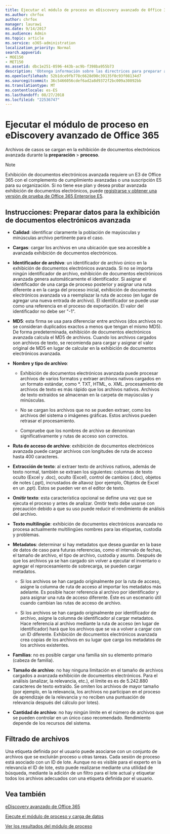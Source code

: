 ```yaml
---
title: Ejecutar el módulo de proceso en eDiscovery avanzado de Office 365
ms.author: chrfox
author: chrfox
manager: laurawi
ms.date: 9/14/2017
ms.audience: Admin
ms.topic: article
ms.service: o365-administration
localization_priority: Normal
search.appverid:
- MOE150
- MET150
ms.assetid: dbc1e251-0596-443b-ac9b-f398ba955b73
description: 'Obtenga información sobre las directrices para preparar archivos casos de datos de Office 365 para el análisis con Office 365 avanzada exhibición de documentos electrónicos.  '
ms.openlocfilehash: 52b1dce9fb778c6628d90c39135f0c93f08134d7
ms.sourcegitcommit: 36c5466056cdef6ad2a8d9372f2bc009a30892bb
ms.translationtype: MT
ms.contentlocale: es-ES
ms.lasthandoff: 08/27/2018
ms.locfileid: "22536747"
---
```

# <a name="run-the-process-module-in-office-365-advanced-ediscovery"></a>Ejecutar el módulo de proceso en eDiscovery avanzado de Office 365

Archivos de casos se cargan en la exhibición de documentos electrónicos avanzada durante la **preparación** \> **proceso**. 
  
> [!NOTE]
> Exhibición de documentos electrónicos avanzada requiere un E3 de Office 365 con el complemento de cumplimiento avanzadas o una suscripción E5 para su organización. Si no tiene ese plan y desea probar avanzada exhibición de documentos electrónicos, puede [registrarse y obtener una versión de prueba de Office 365 Enterprise E5](https://go.microsoft.com/fwlink/p/?LinkID=698279). 
  
## <a name="guidelines-preparing-data-for-advanced-ediscovery"></a>Instrucciones: Preparar datos para la exhibición de documentos electrónicos avanzada

- **Calidad**: identificar claramente la población de mayúsculas y minúsculas archivo pertinente para el caso.
    
- **Cargas**: cargar los archivos en una ubicación que sea accesible a avanzada exhibición de documentos electrónicos.
    
- **Identificador de archivo**: un identificador de archivo único en la exhibición de documentos electrónicos avanzada. Si no se importa ningún identificador de archivo, exhibición de documentos electrónicos avanzada genera automáticamente el identificador. Si asignar el identificador de una carga de proceso posterior y asignar una ruta diferente a en la carga del proceso inicial, exhibición de documentos electrónicos avanzada va a reemplazar la ruta de acceso (en lugar de agregar una nueva entrada de archivo). El identificador se puede usar como una referencia en el proceso de exportación. El valor del identificador no debe ser "-1".
    
- **MD5**: esta firma se usa para diferenciar entre archivos (dos archivos no se consideran duplicados exactos a menos que tengan el mismo MD5). De forma predeterminada, exhibición de documentos electrónicos avanzada calcula el MD5 de archivos. Cuando los archivos cargados son archivos de texto, se recomienda para cargar y asignar el valor original de MD5 en lugar de calcular en la exhibición de documentos electrónicos avanzada.
    
- **Nombre y tipo de archivo**:
    
  - Exhibición de documentos electrónicos avanzada puede procesar archivos de varios formatos y extraer archivos nativos cargados en un formato estándar, como \*. TXT, HTML, o. XML. procesamiento de archivos de texto es más rápido que los archivos nativos. Archivos de texto extraídos se almacenan en la carpeta de mayúsculas y minúsculas.
    
  - No se cargan los archivos que no se pueden extraer, como los archivos del sistema o imágenes gráficas. Estos archivos pueden retrasar el procesamiento.
    
  - Compruebe que los nombres de archivo se denominan significativamente y rutas de acceso son correctos.
    
- **Ruta de acceso de archivo**: exhibición de documentos electrónicos avanzada puede cargar archivos con longitudes de ruta de acceso hasta 400 caracteres.
    
- **Extracción de texto**: al extraer texto de archivos nativos, además de texto normal, también se extraen los siguientes: columnas de texto oculto (Excel y .doc), oculto (Excel), control de cambios (.doc), objetos de notes (.ppt), incrustados de altavoz (por ejemplo, Objetos de Excel en un .ppt). Estos se pueden ver en el editor de texto.
    
- **Omitir texto**: esta característica opcional se define una vez que se ejecuta el proceso y antes de analizar. Omitir texto debe usarse con precaución debido a que su uso puede reducir el rendimiento de análisis del archivo.
    
- **Texto multilingüe**: exhibición de documentos electrónicos avanzada no procesa actualmente multilingües nombres para las etiquetas, custodia y problemas.
    
- **Metadatos**: determinar si hay metadatos que desea guardar en la base de datos de caso para futuras referencias, como el intervalo de fechas, el tamaño de archivo, el tipo de archivo, custodia y asunto. Después de que los archivos ya se han cargado sin volver a ejecutar el inventario o agregar el reprocesamiento de sobrecarga, se pueden cargar metadatos. 
    
  - Si los archivos se han cargado originalmente por la ruta de acceso, asigne la columna de ruta de acceso al importar los metadatos más adelante. Es posible hacer referencia al archivo por identificador y para asignar una ruta de acceso diferente. Éste es un escenario útil cuando cambian las rutas de acceso de archivo.
    
  - Si los archivos se han cargado originalmente por identificador de archivo, asigne la columna de identificador al cargar metadatos. Hace referencia al archivo mediante la ruta de acceso (en lugar de identificador) hará que los archivos que se va a volver a cargar con un ID diferente. Exhibición de documentos electrónicos avanzada crea copias de los archivos en su lugar que carga los metadatos de los archivos existentes.
    
- **Familias**: no es posible cargar una familia sin su elemento primario (cabeza de familia). 
    
- **Tamaño de archivo**: no hay ninguna limitación en el tamaño de archivos cargados a avanzada exhibición de documentos electrónicos. Para el análisis (analizar, la relevancia, etc.), el límite es es de 5.242.880 caracteres de texto extraído. Se omiten los archivos de mayor tamaño (por ejemplo, en la relevancia, los archivos no participan en el proceso de aprendizaje de la relevancia y no reciben una puntuación de relevancia después del cálculo por lotes).
    
- **Cantidad de archivo**: no hay ningún límite en el número de archivos que se pueden controlar en un único caso recomendado. Rendimiento depende de los recursos del sistema. 
    
## <a name="filtering-files"></a>Filtrado de archivos

Una etiqueta definida por el usuario puede asociarse con un conjunto de archivos que se excluirán proceso u otras tareas. Cada sesión de proceso está asociado con un ID de lote. Aunque no es visible para el experto en la relevancia el ID de lote, esto puede realizarse mediante una utilidad de búsqueda, mediante la adición de un filtro para el lote actual y etiquetar todos los archivos adecuados con una etiqueta definida por el usuario. 
  
## <a name="see-also"></a>Vea también

[eDiscovery avanzado de Office 365](office-365-advanced-ediscovery.md)
  
[Ejecute el módulo de proceso y carga de datos](run-the-process-module-and-load-data-in-advanced-ediscovery.md)
  
[Ver los resultados del módulo de proceso](view-process-module-results-in-advanced-ediscovery.md)

